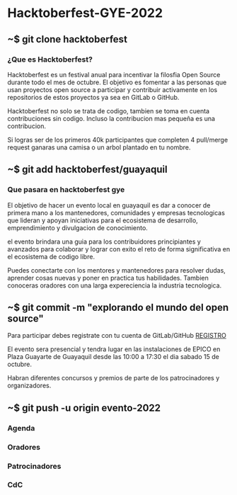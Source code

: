 # Hacktoberfest-GYE-2022

<!-- ## ~$ git init -->

## ~$ git clone hacktoberfest

### ¿Que es Hacktoberfest?

Hacktoberfest es un festival anual para incentivar la filosfia Open Source durante todo el mes de octubre. El objetivo es fomentar a las personas que usan proyectos open source a participar y contribuir activamente en los repositorios de estos proyectos ya sea en GitLab o GitHub.

Hacktoberfest no solo se trata de codigo, tambien se toma en cuenta contribuciones sin codigo. Incluso la contribucion mas pequeña es una contribucion.

Si logras ser de los primeros 40k participantes que completen 4 pull/merge request ganaras una camisa o un arbol plantado en tu nombre.

## ~$ git add hacktoberfest/guayaquil

### Que pasara en hacktoberfest gye

El objetivo de hacer un evento local en guayaquil es dar a conocer de primera mano a los mantenedores, comunidades y empresas tecnologicas que lideran y apoyan iniciativas para el ecosistema de desarrollo, emprendimiento y divulgacion de conocimiento.

el evento brindara una guia para los contribuidores principiantes y avanzados para colaborar y lograr con exito el reto de forma significativa en el ecosistema de codigo libre.

Puedes conectarte con los mentores y mantenedores para resolver dudas, aprender cosas nuevas y poner en practica tus habilidades. Tambien conoceras oradores con una larga expereciencia la industria tecnologica.

## ~$ git commit -m "explorando el mundo del open source"

Para participar debes registrate con tu cuenta de GitLab/GitHub [REGISTRO](https://hacktoberfest.com/)

El evento sera presencial y tendra lugar en las instalaciones de EPICO en Plaza Guayarte de Guayaquil desde las 10:00 a 17:30 el dia sabado 15 de octubre.

Habran diferentes concursos y premios de parte de los patrocinadores y organizadores.

## ~$ git push -u origin evento-2022

### Agenda

### Oradores

### Patrocinadores

### CdC

